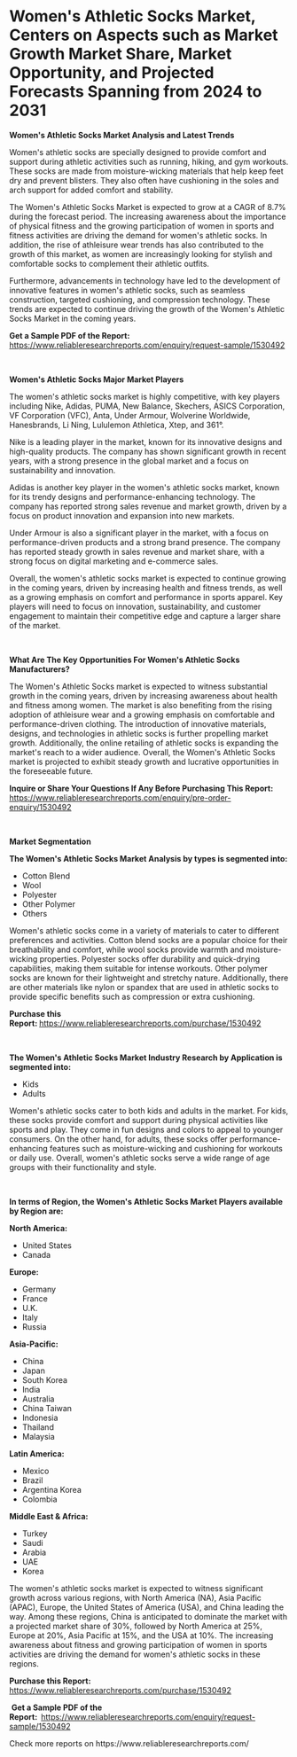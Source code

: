 <p><h1>Women's Athletic Socks Market, Centers on Aspects such as Market Growth Market Share, Market Opportunity, and Projected Forecasts Spanning from 2024 to 2031</h1></p><p><strong>Women's Athletic Socks Market Analysis and Latest Trends</strong></p>
<p><p>Women's athletic socks are specially designed to provide comfort and support during athletic activities such as running, hiking, and gym workouts. These socks are made from moisture-wicking materials that help keep feet dry and prevent blisters. They also often have cushioning in the soles and arch support for added comfort and stability.</p><p>The Women's Athletic Socks Market is expected to grow at a CAGR of 8.7% during the forecast period. The increasing awareness about the importance of physical fitness and the growing participation of women in sports and fitness activities are driving the demand for women's athletic socks. In addition, the rise of athleisure wear trends has also contributed to the growth of this market, as women are increasingly looking for stylish and comfortable socks to complement their athletic outfits.</p><p>Furthermore, advancements in technology have led to the development of innovative features in women's athletic socks, such as seamless construction, targeted cushioning, and compression technology. These trends are expected to continue driving the growth of the Women's Athletic Socks Market in the coming years.</p></p>
<p><strong>Get a Sample PDF of the Report:&nbsp;</strong> <a href="https://www.reliableresearchreports.com/enquiry/request-sample/1530492">https://www.reliableresearchreports.com/enquiry/request-sample/1530492</a></p>
<p>&nbsp;</p>
<p><strong>Women's Athletic Socks Major Market Players</strong></p>
<p><p>The women's athletic socks market is highly competitive, with key players including Nike, Adidas, PUMA, New Balance, Skechers, ASICS Corporation, VF Corporation (VFC), Anta, Under Armour, Wolverine Worldwide, Hanesbrands, Li Ning, Lululemon Athletica, Xtep, and 361°.</p><p>Nike is a leading player in the market, known for its innovative designs and high-quality products. The company has shown significant growth in recent years, with a strong presence in the global market and a focus on sustainability and innovation.</p><p>Adidas is another key player in the women's athletic socks market, known for its trendy designs and performance-enhancing technology. The company has reported strong sales revenue and market growth, driven by a focus on product innovation and expansion into new markets.</p><p>Under Armour is also a significant player in the market, with a focus on performance-driven products and a strong brand presence. The company has reported steady growth in sales revenue and market share, with a strong focus on digital marketing and e-commerce sales.</p><p>Overall, the women's athletic socks market is expected to continue growing in the coming years, driven by increasing health and fitness trends, as well as a growing emphasis on comfort and performance in sports apparel. Key players will need to focus on innovation, sustainability, and customer engagement to maintain their competitive edge and capture a larger share of the market.</p></p>
<p>&nbsp;</p>
<p><strong>What Are The Key Opportunities For Women's Athletic Socks Manufacturers?</strong></p>
<p><p>The Women's Athletic Socks market is expected to witness substantial growth in the coming years, driven by increasing awareness about health and fitness among women. The market is also benefiting from the rising adoption of athleisure wear and a growing emphasis on comfortable and performance-driven clothing. The introduction of innovative materials, designs, and technologies in athletic socks is further propelling market growth. Additionally, the online retailing of athletic socks is expanding the market's reach to a wider audience. Overall, the Women's Athletic Socks market is projected to exhibit steady growth and lucrative opportunities in the foreseeable future.</p></p>
<p><strong>Inquire or Share Your Questions If Any Before Purchasing This Report:</strong> <a href="https://www.reliableresearchreports.com/enquiry/pre-order-enquiry/1530492">https://www.reliableresearchreports.com/enquiry/pre-order-enquiry/1530492</a></p>
<p>&nbsp;</p>
<p><strong>Market Segmentation</strong></p>
<p><strong>The Women's Athletic Socks Market Analysis by types is segmented into:</strong></p>
<p><ul><li>Cotton Blend</li><li>Wool</li><li>Polyester</li><li>Other Polymer</li><li>Others</li></ul></p>
<p><p>Women's athletic socks come in a variety of materials to cater to different preferences and activities. Cotton blend socks are a popular choice for their breathability and comfort, while wool socks provide warmth and moisture-wicking properties. Polyester socks offer durability and quick-drying capabilities, making them suitable for intense workouts. Other polymer socks are known for their lightweight and stretchy nature. Additionally, there are other materials like nylon or spandex that are used in athletic socks to provide specific benefits such as compression or extra cushioning.</p></p>
<p><strong>Purchase this Report:&nbsp;</strong><a href="https://www.reliableresearchreports.com/purchase/1530492">https://www.reliableresearchreports.com/purchase/1530492</a></p>
<p>&nbsp;</p>
<p><strong>The Women's Athletic Socks Market Industry Research by Application is segmented into:</strong></p>
<p><ul><li>Kids</li><li>Adults</li></ul></p>
<p><p>Women's athletic socks cater to both kids and adults in the market. For kids, these socks provide comfort and support during physical activities like sports and play. They come in fun designs and colors to appeal to younger consumers. On the other hand, for adults, these socks offer performance-enhancing features such as moisture-wicking and cushioning for workouts or daily use. Overall, women's athletic socks serve a wide range of age groups with their functionality and style.</p></p>
<p>&nbsp;</p>
<p><strong>In terms of Region, the Women's Athletic Socks Market Players available by Region are:</strong></p>
<p>
    <p> <strong> North America: </strong>
        <ul>
            <li>United States</li>
            <li>Canada</li>
        </ul>
        </p> 
    <p> <strong> Europe: </strong>
        <ul>
            <li>Germany</li>
            <li>France</li>
            <li>U.K.</li>
            <li>Italy</li>
            <li>Russia</li>
        </ul>
        </p> 
    <p> <strong> Asia-Pacific: </strong>
        <ul>
            <li>China</li>
            <li>Japan</li>
            <li>South Korea</li>
            <li>India</li>
            <li>Australia</li>
            <li>China Taiwan</li>
            <li>Indonesia</li>
            <li>Thailand</li>
            <li>Malaysia</li>
        </ul>
        </p> 
    <p> <strong> Latin America: </strong>
        <ul>
            <li>Mexico</li>
            <li>Brazil</li>
            <li>Argentina Korea</li>
            <li>Colombia</li>
        </ul>
        </p> 
    <p> <strong> Middle East & Africa: </strong>
        <ul>
            <li>Turkey</li>
            <li>Saudi</li>
            <li>Arabia</li>
            <li>UAE</li>
            <li>Korea</li>
        </ul>
    </p>
    </p>
<p><p>The women's athletic socks market is expected to witness significant growth across various regions, with North America (NA), Asia Pacific (APAC), Europe, the United States of America (USA), and China leading the way. Among these regions, China is anticipated to dominate the market with a projected market share of 30%, followed by North America at 25%, Europe at 20%, Asia Pacific at 15%, and the USA at 10%. The increasing awareness about fitness and growing participation of women in sports activities are driving the demand for women's athletic socks in these regions.</p></p>
<p><strong>Purchase this Report: </strong><a href="https://www.reliableresearchreports.com/purchase/1530492">https://www.reliableresearchreports.com/purchase/1530492</a></p>
<p>&nbsp;<strong>Get a Sample PDF of the Report:&nbsp;&nbsp;</strong><a href="https://www.reliableresearchreports.com/enquiry/request-sample/1530492">https://www.reliableresearchreports.com/enquiry/request-sample/1530492</a></p>
<p><strong></strong></p>
<p>Check more reports on https://www.reliableresearchreports.com/</p>